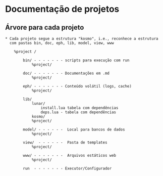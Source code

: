 # Documentação de projetos


## Árvore para cada projeto

	* Cada projeto segue a estrutura "kosmo", i.e., reconhece a estrutura
	  com pastas bin, doc, eph, lib, model, view, www

```
	%project /
		
		bin/ - - - - - - - scripts para execução com run
			%project/

		doc/ - - - - - - - Documentações em .md
			%project/

		eph/ - - - - - - - Conteúdo volátil (logs, cache)
			%project/

		lib/
			lunar/
				install.lua tabela com dependências
				deps.lua - tabela com dependências
			kosmo/
			%project/

		model/ - - - - - -  Local para bancos de dados
			%project/
		
		view/  - - - - - -  Pasta de templates
			%project/

		www/ - - - - - - -  Arquivos estáticos web
			%project/

		run  - - - - - - - Executor/Configurador

```
